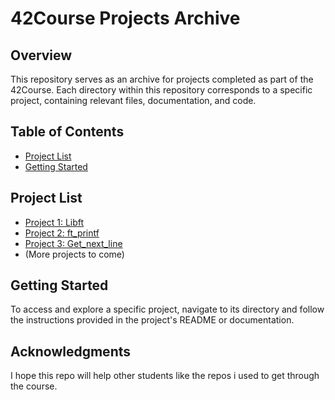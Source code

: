 # 42Course Projects Archive

## Overview

This repository serves as an archive for projects completed as part of the 42Course. Each directory within this repository corresponds to a specific project, containing relevant files, documentation, and code.

## Table of Contents

- [Project List](#project-list)
- [Getting Started](#getting-started)

## Project List

- [Project 1: Libft](Libft/)
- [Project 2: ft_printf](printf/)
- [Project 3: Get_next_line](Get_next_line/)
- (More projects to come)

## Getting Started

To access and explore a specific project, navigate to its directory and follow the instructions provided in the project's README or documentation.

## Acknowledgments
I hope this repo will help other students like the repos i used to get through the course.
